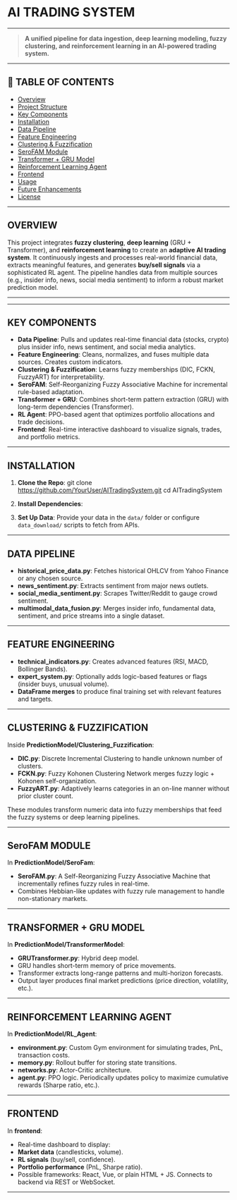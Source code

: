 # AI TRADING SYSTEM
___        _            ___         _     _            

> **A unified pipeline for data ingestion, deep learning modeling, fuzzy clustering, and reinforcement learning in an AI-powered trading system.**  

---

## 📌 TABLE OF CONTENTS
- [Overview](#overview)
- [Project Structure](#project-structure)
- [Key Components](#key-components)
- [Installation](#installation)
- [Data Pipeline](#data-pipeline)
- [Feature Engineering](#feature-engineering)
- [Clustering & Fuzzification](#clustering--fuzzification)
- [SeroFAM Module](#serofam-module)
- [Transformer + GRU Model](#transformer--gru-model)
- [Reinforcement Learning Agent](#reinforcement-learning-agent)
- [Frontend](#frontend)
- [Usage](#usage)
- [Future Enhancements](#future-enhancements)
- [License](#license)

---

## OVERVIEW
This project integrates **fuzzy clustering**, **deep learning** (GRU + Transformer), and **reinforcement learning** to create an **adaptive AI trading system**. It continuously ingests and processes real-world financial data, extracts meaningful features, and generates **buy/sell signals** via a sophisticated RL agent. The pipeline handles data from multiple sources (e.g., insider info, news, social media sentiment) to inform a robust market prediction model.

---


---

## KEY COMPONENTS
- **Data Pipeline**: Pulls and updates real-time financial data (stocks, crypto) plus insider info, news sentiment, and social media analytics.
- **Feature Engineering**: Cleans, normalizes, and fuses multiple data sources. Creates custom indicators.
- **Clustering & Fuzzification**: Learns fuzzy memberships (DIC, FCKN, FuzzyART) for interpretability.
- **SeroFAM**: Self-Reorganizing Fuzzy Associative Machine for incremental rule-based adaptation.
- **Transformer + GRU**: Combines short-term pattern extraction (GRU) with long-term dependencies (Transformer).
- **RL Agent**: PPO-based agent that optimizes portfolio allocations and trade decisions.
- **Frontend**: Real-time interactive dashboard to visualize signals, trades, and portfolio metrics.

---

## INSTALLATION
1. **Clone the Repo**:
git clone https://github.com/YourUser/AITradingSystem.git cd AITradingSystem

2. **Install Dependencies**:
3. **Set Up Data**: Provide your data in the `data/` folder or configure `data_download/` scripts to fetch from APIs.

---

## DATA PIPELINE
- **historical_price_data.py**: Fetches historical OHLCV from Yahoo Finance or any chosen source.
- **news_sentiment.py**: Extracts sentiment from major news outlets.
- **social_media_sentiment.py**: Scrapes Twitter/Reddit to gauge crowd sentiment.
- **multimodal_data_fusion.py**: Merges insider info, fundamental data, sentiment, and price streams into a single dataset.

---

## FEATURE ENGINEERING
- **technical_indicators.py**: Creates advanced features (RSI, MACD, Bollinger Bands).
- **expert_system.py**: Optionally adds logic-based features or flags (insider buys, unusual volume).
- **DataFrame merges** to produce final training set with relevant features and targets.

---

## CLUSTERING & FUZZIFICATION
Inside **PredictionModel/Clustering_Fuzzification**:
- **DIC.py**: Discrete Incremental Clustering to handle unknown number of clusters.  
- **FCKN.py**: Fuzzy Kohonen Clustering Network merges fuzzy logic + Kohonen self-organization.  
- **FuzzyART.py**: Adaptively learns categories in an on-line manner without prior cluster count.

These modules transform numeric data into fuzzy memberships that feed the fuzzy systems or deep learning pipelines.

---

## SeroFAM MODULE
In **PredictionModel/SeroFam**:
- **SeroFAM.py**: A Self-Reorganizing Fuzzy Associative Machine that incrementally refines fuzzy rules in real-time.  
- Combines Hebbian-like updates with fuzzy rule management to handle non-stationary markets.

---

## TRANSFORMER + GRU MODEL
In **PredictionModel/TransformerModel**:
- **GRUTransformer.py**: Hybrid deep model.  
- GRU handles short-term memory of price movements.  
- Transformer extracts long-range patterns and multi-horizon forecasts.  
- Output layer produces final market predictions (price direction, volatility, etc.).

---

## REINFORCEMENT LEARNING AGENT
In **PredictionModel/RL_Agent**:
- **environment.py**: Custom Gym environment for simulating trades, PnL, transaction costs.  
- **memory.py**: Rollout buffer for storing state transitions.  
- **networks.py**: Actor-Critic architecture.  
- **agent.py**: PPO logic. Periodically updates policy to maximize cumulative rewards (Sharpe ratio, etc.).

---

## FRONTEND
In **frontend**:
- Real-time dashboard to display:
- **Market data** (candlesticks, volume).  
- **RL signals** (buy/sell, confidence).  
- **Portfolio performance** (PnL, Sharpe ratio).  
- Possible frameworks: React, Vue, or plain HTML + JS. Connects to backend via REST or WebSocket.

---


